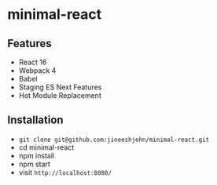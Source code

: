# minimal-react



## Features

* React 16
* Webpack 4
* Babel
* Staging ES Next Features
* Hot Module Replacement

## Installation

* `git clone git@github.com:jineeshjohn/minimal-react.git`
* cd minimal-react
* npm install
* npm start
* visit `http://localhost:8080/`
